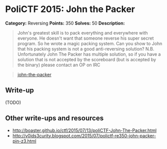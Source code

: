 # PoliCTF 2015: John the Packer

**Category:** Reversing
**Points:** 350
**Solves:** 50
**Description:**

> John's greatest skill is to pack everything and everywhere with everyone. He doesn't want that someone reverse his super secret program. So he wrote a magic packing system. Can you show to John that his packing system is not a good anti-reversing solution? N.B. Unfortunately John The Packer has multiple solution, so if you have a solution that is not accepted by the scoreboard (but is accepted by the binary) please contact an OP on IRC

> [john-the-packer](john-the-packer_0828d07d0acfbe7d531b02ddf2e60437.tar.gz)

## Write-up

(TODO)

## Other write-ups and resources

* <http://boaster.github.io/ctf/2015/07/13/poliCTF-John-The-Packer.html>
* <http://v0ids3curity.blogspot.com/2015/07/polictf-re350-john-packer-pin-z3.html>
